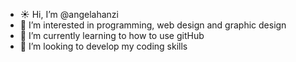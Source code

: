 - ☀️ Hi, I’m @angelahanzi
- 👀 I’m interested in programming, web design and graphic design
- 🌱 I’m currently learning to how to use gitHub
- 💞️ I’m looking to develop my coding skills

<!---
angelahanzi/angelahanzi is a ✨ special ✨ repository because its `README.md` (this file) appears on your GitHub profile.
You can click the Preview link to take a look at your changes.
--->
